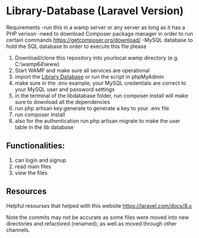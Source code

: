 # Library-Database (Laravel Version)
Requirements
-run this in a wamp server or any server as long as it has a PHP verison
-need to download Composer package manager in order to run certain commands https://getcomposer.org/download/
-MySQL database to hold the SQL database
In order to execute this file please 
1. Download/clone this repository into yourlocal wamp directory (e.g. C:\wamp64\www)
2. Start WAMP and make sure all services are operational 
3. import the [Library Database](LibDatabase.sql) or run the script in phpMyAdmin
4. make sure in the .env example, your MySQL credentials are correct to your MySQL user and password settings
5. in the terminal of the libdatabase folder, run composer install will make sure to download all the dependencies
6. run php artisan key:generate to generate a key to your .env file
7. run composer install
8. also for the authentication run php artisan migrate to make the user table in the lib database




## Functionalities:
1. can login and signup
2. read main files
3. view the files

## Resources
Helpful resourses that helped with this website
https://laravel.com/docs/8.x

Note the commits may not be accurate as some files were moved into new directories and refactored (renamed), as well as moved through other channels.
